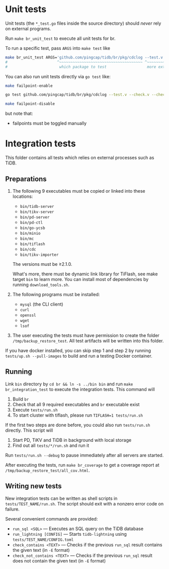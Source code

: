 # Unit tests

Unit tests (the `*_test.go` files inside the source directory) should *never* rely on external
programs.

Run `make br_unit_test` to execute all unit tests for br.

To run a specific test, pass `ARGS` into `make test` like

```sh
make br_unit_test ARGS='github.com/pingcap/tidb/br/pkg/cdclog --test.v --check.v --check.f TestColumn'
#                      ^~~~~~~~~~~~~~~~~~~~~~~~~~~~~~~~~~~~~~ ^~~~~~~~~~~~~~~~~~~~~~~~~~~~~~~~~~~~~~~
#                       which package to test                  more extra test flags
```

You can also run unit tests directly via `go test` like:

```sh
make failpoint-enable

go test github.com/pingcap/tidb/br/pkg/cdclog --test.v --check.v --check.f TestColumn

make failpoint-disable
```

but note that:

* failpoints must be toggled manually

# Integration tests

This folder contains all tests which relies on external processes such as TiDB.

## Preparations

1. The following 9 executables must be copied or linked into these locations:

    * `bin/tidb-server`
    * `bin/tikv-server`
    * `bin/pd-server`
    * `bin/pd-ctl`
    * `bin/go-ycsb`
    * `bin/minio`
    * `bin/mc`
    * `bin/tiflash`
    * `bin/cdc`
    * `bin/tikv-importer`

    The versions must be ≥2.1.0.

    What's more, there must be dynamic link library for TiFlash, see make target `bin` to learn more.
    You can install most of dependencies by running `download_tools.sh`.

2. The following programs must be installed:

    * `mysql` (the CLI client)
    * `curl`
    * `openssl`
    * `wget`
    * `lsof`

3. The user executing the tests must have permission to create the folder
    `/tmp/backup_restore_test`. All test artifacts will be written into this folder.

If you have docker installed, you can skip step 1 and step 2 by running
`tests/up.sh --pull-images` to build and run a testing Docker container.

## Running

Link `bin` directory by `cd br && ln -s ../bin bin` and run `make br_integration_test` to execute the integration tests.
This command will

1. Build `br`
2. Check that all 9 required executables and `br` executable exist
3. Execute `tests/run.sh`
4. To start cluster with tiflash, please run `TIFLASH=1 tests/run.sh`

If the first two steps are done before, you could also run `tests/run.sh` directly.
This script will

1. Start PD, TiKV and TiDB in background with local storage
2. Find out all `tests/*/run.sh` and run it

Run `tests/run.sh --debug` to pause immediately after all servers are started.

After executing the tests, run `make br_coverage` to get a coverage report at
`/tmp/backup_restore_test/all_cov.html`.

## Writing new tests

New integration tests can be written as shell scripts in `tests/TEST_NAME/run.sh`.
The script should exit with a nonzero error code on failure.

Several convenient commands are provided:

* `run_sql <SQL>` — Executes an SQL query on the TiDB database
* `run_lightning [CONFIG]` — Starts `tidb-lightning` using `tests/TEST_NAME/CONFIG.toml`
* `check_contains <TEXT>` — Checks if the previous `run_sql` result contains the given text
    (in `-E` format)
* `check_not_contains <TEXT>` — Checks if the previous `run_sql` result does not contain the given
    text (in `-E` format)
